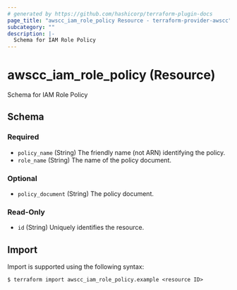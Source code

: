 ```yaml
---
# generated by https://github.com/hashicorp/terraform-plugin-docs
page_title: "awscc_iam_role_policy Resource - terraform-provider-awscc"
subcategory: ""
description: |-
  Schema for IAM Role Policy
---
```


# awscc_iam_role_policy (Resource)

Schema for IAM Role Policy



<!-- schema generated by tfplugindocs -->
## Schema

### Required

- `policy_name` (String) The friendly name (not ARN) identifying the policy.
- `role_name` (String) The name of the policy document.

### Optional

- `policy_document` (String) The policy document.

### Read-Only

- `id` (String) Uniquely identifies the resource.

## Import

Import is supported using the following syntax:

```shell
$ terraform import awscc_iam_role_policy.example <resource ID>
```
